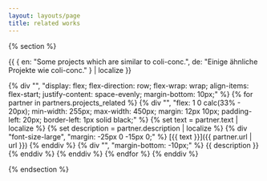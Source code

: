 ```yaml
---
layout: layouts/page
title: related works
---
```


{% section %}

{{ {
  en: "Some projects which are similar to coli-conc.",
  de: "Einige ähnliche Projekte wie coli-conc."
} | localize }}

{% div "", "display: flex; flex-direction: row; flex-wrap: wrap; align-items: flex-start; justify-content: space-evenly; margin-bottom: 10px;" %}
  {% for partner in partners.projects_related %}
    {% div "", "flex: 1 0 calc(33% - 20px); min-width: 255px; max-width: 450px; margin: 12px 10px; padding-left: 20px; border-left: 1px solid black;" %}
      {% set text = partner.text | localize %}
      {% set description = partner.description | localize %}
      {% div "font-size-large", "margin: -25px 0 -15px 0;" %}
        [{{ text }}]({{ partner.url | url }})
      {% enddiv %}
      {% div "", "margin-bottom: -10px;" %}
        {{ description }}
      {% enddiv %}
    {% enddiv %}
  {% endfor %}
{% enddiv %}

{% endsection %}

